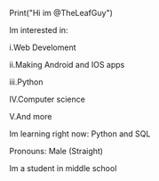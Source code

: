 Print("Hi im @TheLeafGuy")

Im interested in:

i.Web Develoment

ii.Making Android and IOS apps

iii.Python

IV.Computer science

V.And more

Im learning right now: Python and SQL

Pronouns: Male (Straight)

Im a student in middle school
